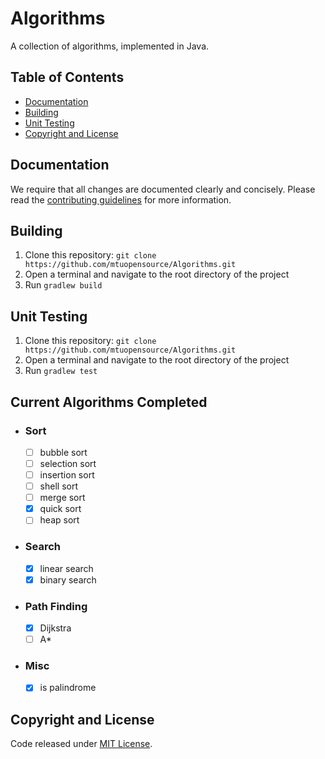 # Algorithms
A collection of algorithms, implemented in Java.

## Table of Contents
 - [Documentation](#documentation)
 - [Building](#building)
 - [Unit Testing](#unit-testing)
 - [Copyright and License](#copyright-and-license)

## Documentation
 We require that all changes are documented clearly and concisely. Please read the [contributing guidelines](https://github.com/mtuopensource/Algorithms/blob/master/.github/CONTRIBUTING.md) for more information.

## Building
1.  Clone this repository: `git clone https://github.com/mtuopensource/Algorithms.git`
2.  Open a terminal and navigate to the root directory of the project
3.  Run `gradlew build`

## Unit Testing
1.  Clone this repository: `git clone https://github.com/mtuopensource/Algorithms.git`
2.  Open a terminal and navigate to the root directory of the project
3.  Run `gradlew test`

## Current Algorithms Completed
- ### Sort
  - [ ] bubble sort
  - [ ] selection sort
  - [ ] insertion sort
  - [ ] shell sort
  - [ ] merge sort
  - [x] quick sort
  - [ ] heap sort
- ### Search
  - [x] linear search
  - [x] binary search
- ### Path Finding
  - [x] Dijkstra
  - [ ] A*
  
- ### Misc
  - [x] is palindrome


## Copyright and License
Code released under [MIT License](LICENSE).
